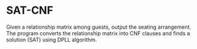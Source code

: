# SAT-CNF
Given a relationship matrix among guests, output the seating arrangement. 
The program converts the relationship matrix into CNF clauses and finds a solution (SAT) using DPLL algorithm.
